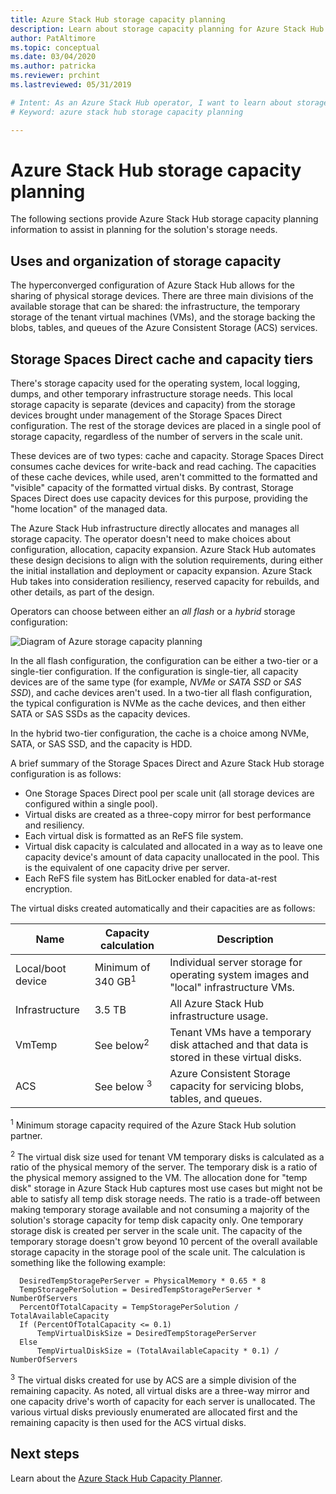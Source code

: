 ```yaml
---
title: Azure Stack Hub storage capacity planning
description: Learn about storage capacity planning for Azure Stack Hub deployments.
author: PatAltimore
ms.topic: conceptual
ms.date: 03/04/2020
ms.author: patricka
ms.reviewer: prchint
ms.lastreviewed: 05/31/2019

# Intent: As an Azure Stack Hub operator, I want to learn about storage capacity planning for Azure Stack Hub deployments.
# Keyword: azure stack hub storage capacity planning

---
```



# Azure Stack Hub storage capacity planning

The following sections provide Azure Stack Hub storage capacity planning information to assist in planning for the solution's storage needs.

## Uses and organization of storage capacity

The hyperconverged configuration of Azure Stack Hub allows for the sharing of physical storage devices. There are three main divisions of the available storage that can be shared: the infrastructure, the temporary storage of the tenant virtual machines (VMs), and the storage backing the blobs, tables, and queues of the Azure Consistent Storage (ACS) services.

## Storage Spaces Direct cache and capacity tiers

There's storage capacity used for the operating system, local logging, dumps, and other temporary infrastructure storage needs. This local storage capacity is separate (devices and capacity) from the storage devices brought under management of the Storage Spaces Direct configuration. The rest of the storage devices are placed in a single pool of storage capacity, regardless of the number of servers in the scale unit.

These devices are of two types: cache and capacity. Storage Spaces Direct consumes cache devices for write-back and read caching. The capacities of these cache devices, while used, aren't committed to the formatted and "visible" capacity of the formatted virtual disks. By contrast, Storage Spaces Direct does use capacity devices for this purpose, providing the "home location" of the managed data.

The Azure Stack Hub infrastructure directly allocates and manages all storage capacity. The operator doesn't need to make choices about configuration, allocation, capacity expansion. Azure Stack Hub automates these design decisions to align with the solution requirements, during either the initial installation and deployment or capacity expansion. Azure Stack Hub takes into consideration resiliency, reserved capacity for rebuilds, and other details, as part of the design.

Operators can choose between either an *all flash* or a *hybrid* storage configuration:

![Diagram of Azure storage capacity planning](media/azure-stack-capacity-planning/storage.png)

In the all flash configuration, the configuration can be either a two-tier or a single-tier configuration. If the configuration is single-tier, all capacity devices are of the same type (for example, *NVMe* or *SATA SSD* or *SAS SSD*), and cache devices aren't used. In a two-tier all flash configuration, the typical configuration is NVMe as the cache devices, and then either SATA or SAS SSDs as the capacity devices.

In the hybrid two-tier configuration, the cache is a choice among NVMe, SATA, or SAS SSD, and the capacity is HDD.

A brief summary of the Storage Spaces Direct and Azure Stack Hub storage configuration is as follows:
- One Storage Spaces Direct pool per scale unit (all storage devices are configured within a single pool).
- Virtual disks are created as a three-copy mirror for best performance and resiliency.
- Each virtual disk is formatted as an ReFS file system.
- Virtual disk capacity is calculated and allocated in a way as to leave one capacity device's amount of data capacity unallocated in the pool. This is the equivalent of one capacity drive per server.
- Each ReFS file system has BitLocker enabled for data-at-rest encryption. 

The virtual disks created automatically and their capacities are as follows:

|Name|Capacity calculation|Description|
|-----|-----|-----|
|Local/boot device|Minimum of 340 GB<sup>1</sup>|Individual server storage for operating system images and "local" infrastructure VMs.|
|Infrastructure|3.5 TB|All Azure Stack Hub infrastructure usage.|
|VmTemp|See below<sup>2</sup>|Tenant VMs have a temporary disk attached and that data is stored in these virtual disks.|
|ACS|See below <sup>3</sup>|Azure Consistent Storage capacity for servicing blobs, tables, and queues.|

<sup>1</sup> Minimum storage capacity required of the Azure Stack Hub solution partner.

<sup>2</sup> The virtual disk size used for tenant VM temporary disks is calculated as a ratio of the physical memory of the server. The temporary disk is a ratio of the physical memory assigned to the VM. The allocation done for "temp disk" storage in Azure Stack Hub captures most use cases but might not be able to satisfy all temp disk storage needs. The ratio is a trade-off between making temporary storage available and not consuming a majority of the solution's storage capacity for temp disk capacity only. One temporary storage disk is created per server in the scale unit. The capacity of the temporary storage doesn't grow beyond 10 percent of the overall available storage capacity in the storage pool of the scale unit. The calculation is something like the following example:

```
  DesiredTempStoragePerServer = PhysicalMemory * 0.65 * 8
  TempStoragePerSolution = DesiredTempStoragePerServer * NumberOfServers
  PercentOfTotalCapacity = TempStoragePerSolution / TotalAvailableCapacity
  If (PercentOfTotalCapacity <= 0.1)
      TempVirtualDiskSize = DesiredTempStoragePerServer
  Else
      TempVirtualDiskSize = (TotalAvailableCapacity * 0.1) / NumberOfServers
```

<sup>3</sup> The virtual disks created for use by ACS are a simple division of the remaining capacity. As noted, all virtual disks are a three-way mirror and one capacity drive's worth of capacity for each server is unallocated. The various virtual disks previously enumerated are allocated first and the remaining capacity is then used for the ACS virtual disks.

## Next steps

Learn about the [Azure Stack Hub Capacity Planner](azure-stack-capacity-planner.md).
